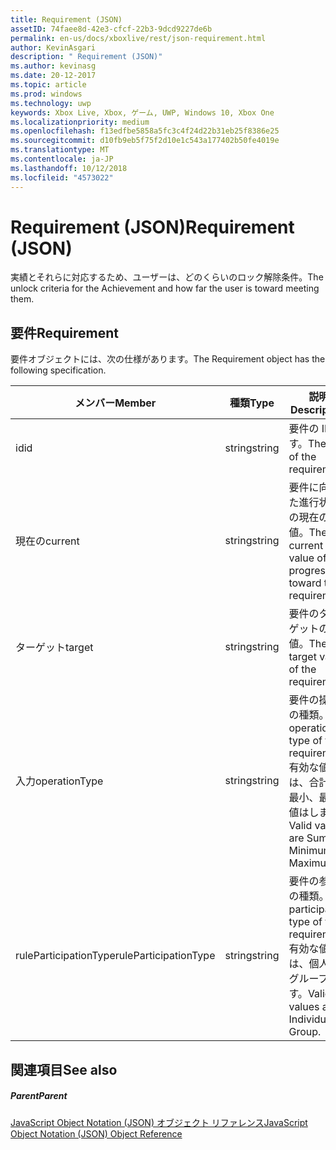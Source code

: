 ```yaml
---
title: Requirement (JSON)
assetID: 74faee8d-42e3-cfcf-22b3-9dcd9227de6b
permalink: en-us/docs/xboxlive/rest/json-requirement.html
author: KevinAsgari
description: " Requirement (JSON)"
ms.author: kevinasg
ms.date: 20-12-2017
ms.topic: article
ms.prod: windows
ms.technology: uwp
keywords: Xbox Live, Xbox, ゲーム, UWP, Windows 10, Xbox One
ms.localizationpriority: medium
ms.openlocfilehash: f13edfbe5858a5fc3c4f24d22b31eb25f8386e25
ms.sourcegitcommit: d10fb9eb5f75f2d10e1c543a177402b50fe4019e
ms.translationtype: MT
ms.contentlocale: ja-JP
ms.lasthandoff: 10/12/2018
ms.locfileid: "4573022"
---
```

# <a name="requirement-json"></a><span data-ttu-id="100de-104">Requirement (JSON)</span><span class="sxs-lookup"><span data-stu-id="100de-104">Requirement (JSON)</span></span>
<span data-ttu-id="100de-105">実績とそれらに対応するため、ユーザーは、どのくらいのロック解除条件。</span><span class="sxs-lookup"><span data-stu-id="100de-105">The unlock criteria for the Achievement and how far the user is toward meeting them.</span></span> 
<a id="ID4EN"></a>

 
## <a name="requirement"></a><span data-ttu-id="100de-106">要件</span><span class="sxs-lookup"><span data-stu-id="100de-106">Requirement</span></span>
 
<span data-ttu-id="100de-107">要件オブジェクトには、次の仕様があります。</span><span class="sxs-lookup"><span data-stu-id="100de-107">The Requirement object has the following specification.</span></span>
 
| <span data-ttu-id="100de-108">メンバー</span><span class="sxs-lookup"><span data-stu-id="100de-108">Member</span></span>| <span data-ttu-id="100de-109">種類</span><span class="sxs-lookup"><span data-stu-id="100de-109">Type</span></span>| <span data-ttu-id="100de-110">説明</span><span class="sxs-lookup"><span data-stu-id="100de-110">Description</span></span>| 
| --- | --- | --- | 
| <span data-ttu-id="100de-111">id</span><span class="sxs-lookup"><span data-stu-id="100de-111">id</span></span>| <span data-ttu-id="100de-112">string</span><span class="sxs-lookup"><span data-stu-id="100de-112">string</span></span>| <span data-ttu-id="100de-113">要件の ID です。</span><span class="sxs-lookup"><span data-stu-id="100de-113">The ID of the requirement.</span></span>| 
| <span data-ttu-id="100de-114">現在の</span><span class="sxs-lookup"><span data-stu-id="100de-114">current</span></span>| <span data-ttu-id="100de-115">string</span><span class="sxs-lookup"><span data-stu-id="100de-115">string</span></span>| <span data-ttu-id="100de-116">要件に向けた進行状況の現在の値。</span><span class="sxs-lookup"><span data-stu-id="100de-116">The current value of progression toward the requirement.</span></span>| 
| <span data-ttu-id="100de-117">ターゲット</span><span class="sxs-lookup"><span data-stu-id="100de-117">target</span></span>| <span data-ttu-id="100de-118">string</span><span class="sxs-lookup"><span data-stu-id="100de-118">string</span></span>| <span data-ttu-id="100de-119">要件のターゲットの値。</span><span class="sxs-lookup"><span data-stu-id="100de-119">The target value of the requirement.</span></span>| 
| <span data-ttu-id="100de-120">入力</span><span class="sxs-lookup"><span data-stu-id="100de-120">operationType</span></span>| <span data-ttu-id="100de-121">string</span><span class="sxs-lookup"><span data-stu-id="100de-121">string</span></span>| <span data-ttu-id="100de-122">要件の操作の種類。</span><span class="sxs-lookup"><span data-stu-id="100de-122">The operation type of the requirement.</span></span> <span data-ttu-id="100de-123">有効な値は、合計、最小、最大値はします。</span><span class="sxs-lookup"><span data-stu-id="100de-123">Valid values are Sum, Minimum, Maximum.</span></span>| 
| <span data-ttu-id="100de-124">ruleParticipationType</span><span class="sxs-lookup"><span data-stu-id="100de-124">ruleParticipationType</span></span>| <span data-ttu-id="100de-125">string</span><span class="sxs-lookup"><span data-stu-id="100de-125">string</span></span>| <span data-ttu-id="100de-126">要件の参加の種類。</span><span class="sxs-lookup"><span data-stu-id="100de-126">The participation type of the requirement.</span></span> <span data-ttu-id="100de-127">有効な値は、個人のグループです。</span><span class="sxs-lookup"><span data-stu-id="100de-127">Valid values are Individual, Group.</span></span>| 
  
<a id="ID4ETC"></a>

 
## <a name="see-also"></a><span data-ttu-id="100de-128">関連項目</span><span class="sxs-lookup"><span data-stu-id="100de-128">See also</span></span>
 
<a id="ID4EVC"></a>

 
##### <a name="parent"></a><span data-ttu-id="100de-129">Parent</span><span class="sxs-lookup"><span data-stu-id="100de-129">Parent</span></span> 

[<span data-ttu-id="100de-130">JavaScript Object Notation (JSON) オブジェクト リファレンス</span><span class="sxs-lookup"><span data-stu-id="100de-130">JavaScript Object Notation (JSON) Object Reference</span></span>](atoc-xboxlivews-reference-json.md)

   